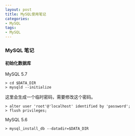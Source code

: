 ```yaml
---
layout: post
title: MySQL使用笔记
categories:
- MySQL
tags:
- MySQL
---
```


### MySQL 笔记

#### 初始化数据库

MySQL 5.7 

```
> cd $DATA_DIR
> mysqld --initialize
```
这里会生成一个临时密码，需要修改这个密码。

```
> alter user 'root'@'localhost' identified by 'password';
> flush privileges;
```

MySQL 5.6

```
> mysql_install_db --datadir=$DATA_DIR
```


